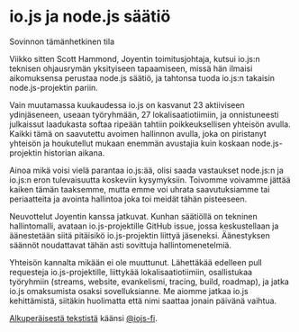 # io.js ja node.js säätiö

Sovinnon tämänhetkinen tila

Viikko sitten Scott Hammond, Joyentin toimitusjohtaja, kutsui io.js:n teknisen ohjausrymän yksityiseen tapaamiseen, missä hän ilmaisi aikomuksensa perustaa node.js säätiö, ja tahtonsa tuoda io.js:n takaisin node.js-projektin pariin.

Vain muutamassa kuukaudessa io.js on kasvanut 23 aktiiviseen ydinjäseneen, useaan työryhmään, 27 lokalisaatiotiimiin, ja onnistuneesti julkaissut laadukasta softaa ripeään tahtiin poikkeuksellisen yhteisön avulla. Kaikki tämä on saavutettu avoimen hallinnon avulla, joka on piristanyt yhteisön ja houkutellut mukaan enemmän avustajia kuin koskaan node.js-projektin historian aikana.

Ainoa mikä voisi vielä parantaa io.js:ää, olisi saada vastaukset node.js:n ja io.js:n eron tulevaisuutta koskeviin kysymyksiin. Toivomme voivamme jättää kaiken tämän taaksemme, mutta emme voi uhrata saavutuksiamme tai periaatteita ja avointa hallintoa joka toi meidät tähän pisteeseen.

Neuvottelut Joyentin kanssa jatkuvat. Kunhan säätiöllä on tekninen hallintomalli, avataan io.js-projektille GitHub issue, jossa keskustellaan ja äänestetään siitä pitäisikö io.js-projektin liittyä jäseneksi. Äänestyksen säännöt noudattavat tähän asti sovittuja hallintomenetelmiä.

Yhteisön kannalta mikään ei ole muuttunut. Lähettäkää edelleen pull requesteja io.js-projektille, liittykää lokalisaatiotiimiin, osallistukaa työryhmiin (streams, website, evankelismi, tracing, build, roadmap), ja jatka io.js omaksumista osaksi sovelluksianne. Me aiomme jatkaa io.js kehittämistä, siitäkin huolimatta että nimi saattaa jonain päivänä vaihtua.

[Alkuperäisestä tekstistä](https://medium.com/@iojs/io-js-and-a-node-js-foundation-4e14699fb7be) käänsi [@iojs-fi](https://github.com/iojs/iojs-fi).
